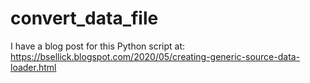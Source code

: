 # convert_data_file
I have a blog post for this Python script at: https://bsellick.blogspot.com/2020/05/creating-generic-source-data-loader.html

